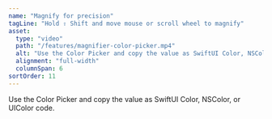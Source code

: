 ```yaml
---
name: "Magnify for precision"
tagLine: "Hold ⇧ Shift and move mouse or scroll wheel to magnify"
asset:
  type: "video"
  path: "/features/magnifier-color-picker.mp4"
  alt: "Use the Color Picker and copy the value as SwiftUI Color, NSColor, or UIColor code."
  alignment: "full-width"
  columnSpan: 6
sortOrder: 11
---
```


Use the Color Picker and copy the value as SwiftUI Color, NSColor, or UIColor code.